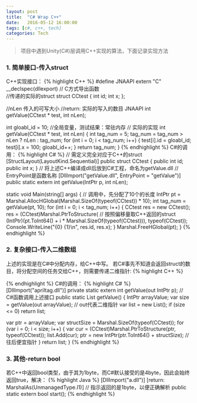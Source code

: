 ```yaml
---
layout: post
title:  "C# Wrap C++"
date:   2016-05-12 16:00:00
tags: [c#, c++, tech]
categories: Tech
---
```


>  项目中遇到Unity(C#)层调用C++实现的算法，下面记录实现方法

### 1. 简单接口-传入struct
C++实现接口：
{% highlight C++ %}
#define JNAAPI extern "C" __declspec(dllexport) // C方式导出函数  
//传递的实际的struct
struct CCtest {
  int id;
  int x;
};

//nLen 传入的可写大小
//return: 实际的写入的数目
JNAAPI int getValue(CCtest * test, int nLen);

int gloabl_id = 10; //全局变量，测试结果：常驻内存
// 实际的实现
int getValue(CCtest * test, int nLen) {
  int tag_num = 5;
  tag_num = tag_num > nLen ? nLen : tag_num;
  for (int i = 0; i < tag_num; i++) {
    test[i].id = gloabl_id;
    test[i].x = 100;
    gloabl_id++;
  }
  return tag_num;
}
{% endhighlight %}
C#的调用：
{% highlight C# %}
// 需定义完全对应于C++的struct
[StructLayout(LayoutKind.Sequential)]
public struct CCtest {
  public int id;
  public int x;
}
// 将上述C++编译成dll后放到C#工程，命名为getValue.dll
// EntryPoint是函数名称
[DllImport("getValue.dll", EntryPoint = "getValue")]
public static extern int getValue(IntPtr p, int nLen);

static void Main(string[] args)
{   // 调用中，先分配了10个的长度
    IntPtr pt = Marshal.AllocHGlobal(Marshal.SizeOf(typeof(CCtest)) * 10);
    int tag_num = getValue(pt, 10);
    for (int i = 0; i < tag_num; i++) {
        CCtest res = new CCtest();
        res = (CCtest)Marshal.PtrToStructure( // 按照偏移量取C++返回的struct
            (IntPtr)(pt.ToInt64() + i * Marshal.SizeOf(typeof(CCtest))), typeof(CCtest));
        Console.WriteLine("{0} {1}\n", res.id, res.x);
    }
    Marshal.FreeHGlobal(pt);
}
{% endhighlight %}

### 2. 复杂接口-传入二维数组
上述的实现是在C#中分配内存，给C++中写。
若C#事先不知道会返回struct的数目，将分配空间的任务交给C++，则需要传递二维指针:
{% highlight C++ %}

{% endhighlight %}
C#的调用：
{% highlight C# %}
[DllImport("apriltag.dll")]
private static extern int getValue(out IntPtr p);
// C#函数调用上述接口
public static List<CCtest> getValue() {
  IntPtr arrayValue;
  var size = getValue(out arrayValue); // out代表二维指针
  var list = new List<CCtest>();
  if (size <= 0) return list;

  var ptr = arrayValue;
  var structSize = Marshal.SizeOf(typeof(CCtest));
  for (var i = 0; i < size; i++) {
    var cur = (CCtest)Marshal.PtrToStructure(ptr, typeof(CCtest));
    list.Add(cur);
    ptr = new IntPtr(ptr.ToInt64() + structSize);  // 往后便宜指针
  }
  return list;
}
{% endhighlight %}

### 3. 其他-return bool
若C++中返回bool类型，由于其为1byte，而C#默认接受的是4byte，因此会始终返回true，解决：
{% highlight Java %}
[DllImport("a.dll")]
[return: MarshalAs(UnmanagedType.I1)]  // 指示返回的是1byte，以便正确解析
public static extern bool start();
{% endhighlight %}
